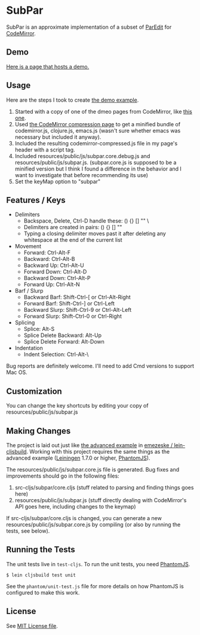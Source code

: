 # SubPar

SubPar is an approximate implementation of a subset of
[ParEdit](http://emacswiki.org/emacs/ParEdit) for
[CodeMirror](http://codemirror.net/).

## Demo

[Here is a page that hosts a demo.](http://htmlpreview.github.com/?https://github.com/achengs/subpar/blob/master/demo/demo.html)

## Usage

Here are the steps I took to create [the demo example](http://htmlpreview.github.com/?https://github.com/achengs/subpar/blob/master/demo/demo.html).

1. Started with a copy of one of the dmeo pages from CodeMirror, like
[this one](http://codemirror.net/mode/clojure/index.html).
2. Used [the CodeMirror compression
page](http://codemirror.net/doc/compress.html) to get a minified
bundle of codemirror.js, clojure.js, emacs.js (wasn't sure whether
emacs was necessary but included it anyway).
3. Included the resulting codemirror-compressed.js file in my page's header with a script tag.
4. Included resources/public/js/subpar.core.debug.js and
resources/public/js/subpar.js. (subpar.core.js is supposed to be a
minified version but I think I found a difference in the behavior and
I want to investigate that before recommending its use) 
5. Set the keyMap option to "subpar"

## Features / Keys

* Delimiters
  * Backspace, Delete, Ctrl-D handle these: () {} [] "" \
  * Delimiters are created in pairs: () {} [] ""
  * Typing a closing delimiter moves past it after deleting any whitespace at the end of the current list
* Movement
  * Forward: Ctrl-Alt-F
  * Backward: Ctrl-Alt-B
  * Backward Up: Ctrl-Alt-U
  * Forward Down: Ctrl-Alt-D
  * Backward Down: Ctrl-Alt-P
  * Forward Up: Ctrl-Alt-N
* Barf / Slurp
  * Backward Barf: Shift-Ctrl-[ or Ctrl-Alt-Right
  * Forward Barf: Shift-Ctrl-] or Ctrl-Left
  * Backward Slurp: Shift-Ctrl-9 or Ctrl-Alt-Left
  * Forward Slurp: Shift-Ctrl-0 or Ctrl-Right
* Splicing
  * Splice: Alt-S
  * Splice Delete Backward: Alt-Up
  * Splice Delete Forward: Alt-Down
* Indentation
  * Indent Selection: Ctrl-Alt-\

Bug reports are definitely welcome. I'll need to add Cmd versions to
support Mac OS.

## Customization

You can change the key shortcuts by editing your copy of
resources/public/js/subpar.js 

## Making Changes

The project is laid out just like [the advanced
example](https://github.com/emezeske/lein-cljsbuild/tree/master/example-projects/advanced)
in [emezeske /
lein-cljsbuild](https://github.com/emezeske/lein-cljsbuild). Working
with this project requires the same things as the advanced example
([Leiningen](https://github.com/technomancy/leiningen) 1.7.0 or
higher, [PhantomJS](http://www.phantomjs.org)).

The resources/public/js/subpar.core.js file is generated. Bug fixes
and improvements should go in the following files:

1. src-cljs/subpar/core.cljs (stuff related to parsing and finding
things goes here)
2. resources/public/js/subpar.js (stuff directly dealing with
CodeMirror's API goes here, including changes to the keymap)

If src-cljs/subpar/core.cljs is changed, you can generate a new
resources/public/js/subpar.core.js by compiling (or also by running
the tests, see below).

## Running the Tests

The unit tests live in `test-cljs`. To run the unit tests, you need
[PhantomJS](http://www.phantomjs.org). 

    $ lein cljsbuild test unit

See the `phantom/unit-test.js` file for more details on how PhantomJS
is configured to make this work.

## License

See [MIT License file](https://github.com/achengs/subpar/blob/master/LICENSE).